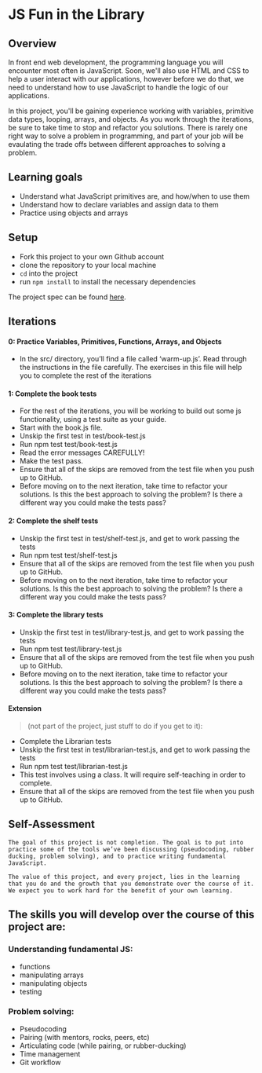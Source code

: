 # JS Fun in the Library

## Overview

In front end web development, the programming language you will encounter most
often is JavaScript. Soon, we'll also use HTML and CSS to help a user interact
with our applications, however before we do that, we need to understand how to
use JavaScript to handle the logic of our applications.

In this project, you'll be gaining experience working with variables, primitive
data types, looping, arrays, and objects. As you work through the
iterations, be sure to take time to stop and refactor you solutions. There is
rarely one right way to solve a problem in programming, and part of your job
will be evaulating the trade offs between different approaches to solving a
problem.

## Learning goals

  - Understand what JavaScript primitives are, and how/when to use them
  - Understand how to declare variables and assign data to them
  - Practice using objects and arrays

## Setup

  - Fork this project to your own Github account
  - clone the repository to your local machine
  - `cd` into the project
  - run `npm install` to install the necessary dependencies
  
  The project spec can be found [here](https://frontend.turing.io/projects/module-1/library.html).

## Iterations

#### 0: Practice Variables, Primitives, Functions, Arrays, and Objects
- In the src/ directory, you’ll find a file called ‘warm-up.js’. Read through the instructions in the file carefully. The exercises in this file will help you to complete the rest of the iterations
#### 1: Complete the book tests
- For the rest of the iterations, you will be working to build out some js functionality, using a test suite as your guide.
- Start with the book.js file.
- Unskip the first test in test/book-test.js
- Run npm test test/book-test.js
- Read the error messages CAREFULLY!
- Make the test pass.
- Ensure that all of the skips are removed from the test file when you push up to GitHub.
- Before moving on to the next iteration, take time to refactor your solutions. Is this the best approach to solving the problem? Is there a different way you could make the tests pass?
#### 2: Complete the shelf tests
- Unskip the first test in test/shelf-test.js, and get to work passing the tests
- Run npm test test/shelf-test.js
- Ensure that all of the skips are removed from the test file when you push up to GitHub.
- Before moving on to the next iteration, take time to refactor your solutions. Is this the best approach to solving the problem? Is there a different way you could make the tests pass?
#### 3: Complete the library tests
- Unskip the first test in test/library-test.js, and get to work passing the tests
- Run npm test test/library-test.js
- Ensure that all of the skips are removed from the test file when you push up to GitHub.
- Before moving on to the next iteration, take time to refactor your solutions. Is this the best approach to solving the problem? Is there a different way you could make the tests pass?
#### Extension 
> (not part of the project, just stuff to do if you get to it):
- Complete the Librarian tests
- Unskip the first test in test/librarian-test.js, and get to work passing the tests
- Run npm test test/librarian-test.js
- This test involves using a class. It will require self-teaching in order to complete.
- Ensure that all of the skips are removed from the test file when you push up to GitHub.

## Self-Assessment
```
The goal of this project is not completion. The goal is to put into practice some of the tools we’ve been discussing (pseudocoding, rubber ducking, problem solving), and to practice writing fundamental JavaScript.

The value of this project, and every project, lies in the learning that you do and the growth that you demonstrate over the course of it. We expect you to work hard for the benefit of your own learning.
```
## The skills you will develop over the course of this project are:
### Understanding fundamental JS:
- functions
- manipulating arrays
- manipulating objects
- testing
### Problem solving:
- Pseudocoding
- Pairing (with mentors, rocks, peers, etc)
- Articulating code (while pairing, or rubber-ducking)
- Time management
- Git workflow